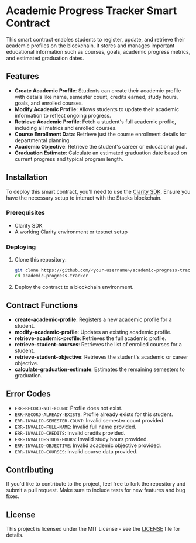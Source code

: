 # Academic Progress Tracker Smart Contract

This smart contract enables students to register, update, and retrieve their academic profiles on the blockchain. It stores and manages important educational information such as courses, goals, academic progress metrics, and estimated graduation dates.

## Features

- **Create Academic Profile**: Students can create their academic profile with details like name, semester count, credits earned, study hours, goals, and enrolled courses.
- **Modify Academic Profile**: Allows students to update their academic information to reflect ongoing progress.
- **Retrieve Academic Profile**: Fetch a student's full academic profile, including all metrics and enrolled courses.
- **Course Enrollment Data**: Retrieve just the course enrollment details for departmental planning.
- **Academic Objective**: Retrieve the student's career or educational goal.
- **Graduation Estimate**: Calculate an estimated graduation date based on current progress and typical program length.

## Installation

To deploy this smart contract, you'll need to use the [Clarity SDK](https://github.com/blockstack/clarity). Ensure you have the necessary setup to interact with the Stacks blockchain.

### Prerequisites
- Clarity SDK
- A working Clarity environment or testnet setup

### Deploying
1. Clone this repository:
    ```bash
    git clone https://github.com/<your-username>/academic-progress-tracker.git
    cd academic-progress-tracker
    ```

2. Deploy the contract to a blockchain environment.

## Contract Functions

- **create-academic-profile**: Registers a new academic profile for a student.
- **modify-academic-profile**: Updates an existing academic profile.
- **retrieve-academic-profile**: Retrieves the full academic profile.
- **retrieve-student-courses**: Retrieves the list of enrolled courses for a student.
- **retrieve-student-objective**: Retrieves the student's academic or career objective.
- **calculate-graduation-estimate**: Estimates the remaining semesters to graduation.

## Error Codes

- `ERR-RECORD-NOT-FOUND`: Profile does not exist.
- `ERR-RECORD-ALREADY-EXISTS`: Profile already exists for this student.
- `ERR-INVALID-SEMESTER-COUNT`: Invalid semester count provided.
- `ERR-INVALID-FULL-NAME`: Invalid full name provided.
- `ERR-INVALID-CREDITS`: Invalid credits provided.
- `ERR-INVALID-STUDY-HOURS`: Invalid study hours provided.
- `ERR-INVALID-OBJECTIVE`: Invalid academic objective provided.
- `ERR-INVALID-COURSES`: Invalid course data provided.

## Contributing

If you'd like to contribute to the project, feel free to fork the repository and submit a pull request. Make sure to include tests for new features and bug fixes.

## License

This project is licensed under the MIT License - see the [LICENSE](LICENSE) file for details.
